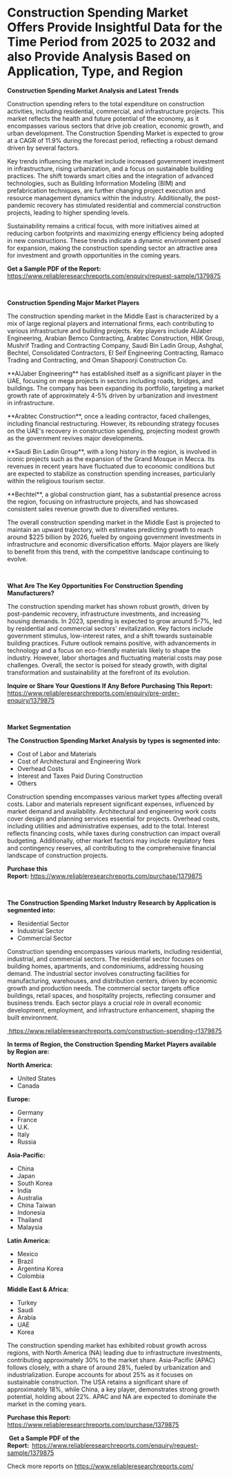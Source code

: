<p><h1>Construction Spending Market Offers Provide Insightful Data for the Time Period from 2025 to 2032 and also Provide Analysis Based on Application, Type, and Region</h1></p><p><strong>Construction Spending Market Analysis and Latest Trends</strong></p>
<p><p>Construction spending refers to the total expenditure on construction activities, including residential, commercial, and infrastructure projects. This market reflects the health and future potential of the economy, as it encompasses various sectors that drive job creation, economic growth, and urban development. The Construction Spending Market is expected to grow at a CAGR of 11.9% during the forecast period, reflecting a robust demand driven by several factors.</p><p>Key trends influencing the market include increased government investment in infrastructure, rising urbanization, and a focus on sustainable building practices. The shift towards smart cities and the integration of advanced technologies, such as Building Information Modeling (BIM) and prefabrication techniques, are further changing project execution and resource management dynamics within the industry. Additionally, the post-pandemic recovery has stimulated residential and commercial construction projects, leading to higher spending levels.</p><p>Sustainability remains a critical focus, with more initiatives aimed at reducing carbon footprints and maximizing energy efficiency being adopted in new constructions. These trends indicate a dynamic environment poised for expansion, making the construction spending sector an attractive area for investment and growth opportunities in the coming years.</p></p>
<p><strong>Get a Sample PDF of the Report:&nbsp;</strong> <a href="https://www.reliableresearchreports.com/enquiry/request-sample/1379875?utm_campaign=3257&utm_medium=2&utm_source=Github&utm_content=ia&utm_term=10032025&utm_id=construction-spending">https://www.reliableresearchreports.com/enquiry/request-sample/1379875</a></p>
<p>&nbsp;</p>
<p><strong>Construction Spending Major Market Players</strong></p>
<p><p>The construction spending market in the Middle East is characterized by a mix of large regional players and international firms, each contributing to various infrastructure and building projects. Key players include AlJaber Engineering, Arabian Bemco Contracting, Arabtec Construction, HBK Group, Mushrif Trading and Contracting Company, Saudi Bin Ladin Group, Ashghal, Bechtel, Consolidated Contractors, El Seif Engineering Contracting, Ramaco Trading and Contracting, and Oman Shapoorji Construction Co.</p><p>**AlJaber Engineering** has established itself as a significant player in the UAE, focusing on mega projects in sectors including roads, bridges, and buildings. The company has been expanding its portfolio, targeting a market growth rate of approximately 4-5% driven by urbanization and investment in infrastructure.</p><p>**Arabtec Construction**, once a leading contractor, faced challenges, including financial restructuring. However, its rebounding strategy focuses on the UAE's recovery in construction spending, projecting modest growth as the government revives major developments.</p><p>**Saudi Bin Ladin Group**, with a long history in the region, is involved in iconic projects such as the expansion of the Grand Mosque in Mecca. Its revenues in recent years have fluctuated due to economic conditions but are expected to stabilize as construction spending increases, particularly within the religious tourism sector.</p><p>**Bechtel**, a global construction giant, has a substantial presence across the region, focusing on infrastructure projects, and has showcased consistent sales revenue growth due to diversified ventures.</p><p>The overall construction spending market in the Middle East is projected to maintain an upward trajectory, with estimates predicting growth to reach around $225 billion by 2026, fueled by ongoing government investments in infrastructure and economic diversification efforts. Major players are likely to benefit from this trend, with the competitive landscape continuing to evolve.</p></p>
<p>&nbsp;</p>
<p><strong>What Are The Key Opportunities For Construction Spending Manufacturers?</strong></p>
<p><p>The construction spending market has shown robust growth, driven by post-pandemic recovery, infrastructure investments, and increasing housing demands. In 2023, spending is expected to grow around 5-7%, led by residential and commercial sectors' revitalization. Key factors include government stimulus, low-interest rates, and a shift towards sustainable building practices. Future outlook remains positive, with advancements in technology and a focus on eco-friendly materials likely to shape the industry. However, labor shortages and fluctuating material costs may pose challenges. Overall, the sector is poised for steady growth, with digital transformation and sustainability at the forefront of its evolution.</p></p>
<p><strong>Inquire or Share Your Questions If Any Before Purchasing This Report:</strong> <a href="https://www.reliableresearchreports.com/enquiry/pre-order-enquiry/1379875?utm_campaign=3257&utm_medium=2&utm_source=Github&utm_content=ia&utm_term=10032025&utm_id=construction-spending">https://www.reliableresearchreports.com/enquiry/pre-order-enquiry/1379875</a></p>
<p>&nbsp;</p>
<p><strong>Market Segmentation</strong></p>
<p><strong>The Construction Spending Market Analysis by types is segmented into:</strong></p>
<p><ul><li>Cost of Labor and Materials</li><li>Cost of Architectural and Engineering Work</li><li>Overhead Costs</li><li>Interest and Taxes Paid During Construction</li><li>Others</li></ul></p>
<p><p>Construction spending encompasses various market types affecting overall costs. Labor and materials represent significant expenses, influenced by market demand and availability. Architectural and engineering work costs cover design and planning services essential for projects. Overhead costs, including utilities and administrative expenses, add to the total. Interest reflects financing costs, while taxes during construction can impact overall budgeting. Additionally, other market factors may include regulatory fees and contingency reserves, all contributing to the comprehensive financial landscape of construction projects.</p></p>
<p><strong>Purchase this Report:&nbsp;</strong><a href="https://www.reliableresearchreports.com/purchase/1379875?utm_campaign=3257&utm_medium=2&utm_source=Github&utm_content=ia&utm_term=10032025&utm_id=construction-spending">https://www.reliableresearchreports.com/purchase/1379875</a></p>
<p>&nbsp;</p>
<p><strong>The Construction Spending Market Industry Research by Application is segmented into:</strong></p>
<p><ul><li>Residential Sector</li><li>Industrial Sector</li><li>Commercial Sector</li></ul></p>
<p><p>Construction spending encompasses various markets, including residential, industrial, and commercial sectors. The residential sector focuses on building homes, apartments, and condominiums, addressing housing demand. The industrial sector involves constructing facilities for manufacturing, warehouses, and distribution centers, driven by economic growth and production needs. The commercial sector targets office buildings, retail spaces, and hospitality projects, reflecting consumer and business trends. Each sector plays a crucial role in overall economic development, employment, and infrastructure enhancement, shaping the built environment.</p></p>
<p><a href="https://www.reliableresearchreports.com/construction-spending-r1379875?utm_campaign=3257&utm_medium=2&utm_source=Github&utm_content=ia&utm_term=10032025&utm_id=construction-spending">&nbsp;https://www.reliableresearchreports.com/construction-spending-r1379875</a></p>
<p><strong>In terms of Region, the Construction Spending Market Players available by Region are:</strong></p>
<p>
    <p> <strong> North America: </strong>
        <ul>
            <li>United States</li>
            <li>Canada</li>
        </ul>
        </p> 
    <p> <strong> Europe: </strong>
        <ul>
            <li>Germany</li>
            <li>France</li>
            <li>U.K.</li>
            <li>Italy</li>
            <li>Russia</li>
        </ul>
        </p> 
    <p> <strong> Asia-Pacific: </strong>
        <ul>
            <li>China</li>
            <li>Japan</li>
            <li>South Korea</li>
            <li>India</li>
            <li>Australia</li>
            <li>China Taiwan</li>
            <li>Indonesia</li>
            <li>Thailand</li>
            <li>Malaysia</li>
        </ul>
        </p> 
    <p> <strong> Latin America: </strong>
        <ul>
            <li>Mexico</li>
            <li>Brazil</li>
            <li>Argentina Korea</li>
            <li>Colombia</li>
        </ul>
        </p> 
    <p> <strong> Middle East & Africa: </strong>
        <ul>
            <li>Turkey</li>
            <li>Saudi</li>
            <li>Arabia</li>
            <li>UAE</li>
            <li>Korea</li>
        </ul>
    </p>
    </p>
<p><p>The construction spending market has exhibited robust growth across regions, with North America (NA) leading due to infrastructure investments, contributing approximately 30% to the market share. Asia-Pacific (APAC) follows closely, with a share of around 28%, fueled by urbanization and industrialization. Europe accounts for about 25% as it focuses on sustainable construction. The USA retains a significant share of approximately 18%, while China, a key player, demonstrates strong growth potential, holding about 22%. APAC and NA are expected to dominate the market in the coming years.</p></p>
<p><strong>Purchase this Report: </strong><a href="https://www.reliableresearchreports.com/purchase/1379875?utm_campaign=3257&utm_medium=2&utm_source=Github&utm_content=ia&utm_term=10032025&utm_id=construction-spending">https://www.reliableresearchreports.com/purchase/1379875</a></p>
<p>&nbsp;<strong>Get a Sample PDF of the Report:&nbsp;&nbsp;</strong><a href="https://www.reliableresearchreports.com/enquiry/request-sample/1379875?utm_campaign=3257&utm_medium=2&utm_source=Github&utm_content=ia&utm_term=10032025&utm_id=construction-spending">https://www.reliableresearchreports.com/enquiry/request-sample/1379875</a></p>
<p><strong></strong></p>
<p>Check more reports on <a href="https://www.reliableresearchreports.com/?utm_campaign=3257&utm_medium=2&utm_source=Github&utm_content=ia&utm_term=10032025&utm_id=construction-spending">https://www.reliableresearchreports.com/</a></p>